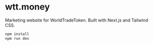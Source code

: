 # wtt.money

Marketing website for WorldTradeToken. Built with Next.js and Tailwind CSS.

```bash
npm install
npm run dev
```
